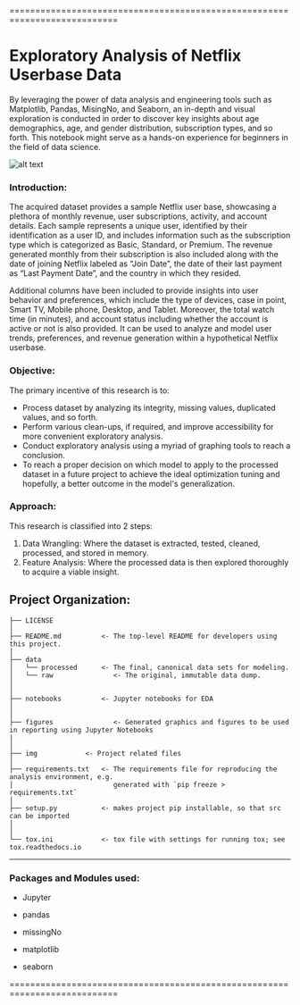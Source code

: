 ===========================================================================
# Exploratory Analysis of Netflix Userbase Data

By leveraging the power of data analysis and engineering tools such as Matplotlib, Pandas, MisingNo, and Seaborn, an in-depth 
and visual exploration is conducted in order to discover key insights about age demographics, age, and gender distribution, 
subscription types, and so forth. This notebook might serve as a hands-on experience  for beginners in the field of data science.

![alt text](https://github.com/shahriar-rahman/Exploratory-Analysis-of-Netflix-Userbase/blob/main/img/netflix%20(8).jpg)

### Introduction:
The acquired dataset provides a sample Netflix user base, showcasing a plethora of monthly revenue, user subscriptions, 
activity, and account details. Each sample represents a unique user, identified by their identification as a user ID, and includes
information such as the subscription type which is categorized as Basic, Standard, or Premium. The revenue generated monthly 
from their subscription is also included along with the date of joining Netflix labeled as “Join Date”, the date of their last payment
as “Last Payment Date”, and the country in which they resided.

Additional columns have been included to provide insights into user behavior and preferences, which include the type of devices, 
case in point, Smart TV, Mobile phone, Desktop, and Tablet. Moreover, the total watch time (in minutes), and account status 
including whether the account is active or not is also provided. It can be used to analyze and model user trends, preferences, 
and revenue generation within a hypothetical Netflix userbase.


### Objective:
The primary incentive of this research is to:
* Process dataset by analyzing its integrity, missing values, duplicated values, and so forth.
* Perform various clean-ups, if required, and improve accessibility for more convenient exploratory analysis.
* Conduct exploratory analysis using a myriad of graphing tools to reach a conclusion.
* To reach a proper decision on which model to apply to the processed dataset in a future project to achieve the ideal optimization 
tuning and hopefully, a better outcome in the model's generalization.



### Approach:
This research is classified into 2 steps:
1.	Data Wrangling: Where the dataset is extracted, tested, cleaned, processed, and stored in memory.
2.	Feature Analysis: Where the processed data is then explored thoroughly to acquire a viable insight.


Project Organization:
------------
    ├── LICENSE
    │
    ├── README.md          <- The top-level README for developers using this project.
    │
    ├── data
    │   └── processed      <- The final, canonical data sets for modeling.
    │   └── raw               <- The original, immutable data dump.
    │
    │
    ├── notebooks          <- Jupyter notebooks for EDA
    │                         		
    │
    ├── figures               <- Generated graphics and figures to be used in reporting using Jupyter Notebooks
	|
    │
    ├── img            <- Project related files
    │
    ├── requirements.txt   <- The requirements file for reproducing the analysis environment, e.g.
    │                         generated with `pip freeze > requirements.txt`
    │
    ├── setup.py           <- makes project pip installable, so that src can be imported
    │
    │
    └── tox.ini            <- tox file with settings for running tox; see tox.readthedocs.io

--------

### Packages and Modules used:
* Jupyter

* pandas

* missingNo

* matplotlib

* seaborn

===========================================================================

